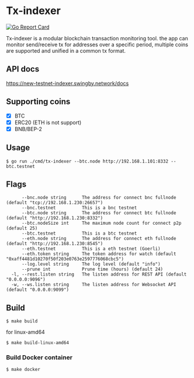 # Tx-indexer 
[![Go Report Card][1]][2]

[1]: https://goreportcard.com/badge/github.com/SwingbyProtocol/tx-indexer
[2]: https://goreportcard.com/report/github.com/SwingbyProtocol/tx-indexer

Tx-indexer is a modular blockchain transaction monitoring tool. the app can monitor send/receive tx for addresses over a specific period, multiple coins are supported and unified in a common tx format.

## API docs
https://new-testnet-indexer.swingby.network/docs

## Supporting coins
- [x] BTC
- [x] ERC20 (ETH is not support)
- [x] BNB/BEP-2

## Usage
```
$ go run ./cmd/tx-indexer --btc.node http://192.168.1.101:8332 --btc.testnet
```
## Flags
```
      --bnc.node string      The address for connect bnc fullnode (default "tcp://192.168.1.230:26657")
      --bnc.testnet          This is a bnc testnet
      --btc.node string      The address for connect btc fullnode (default "http://192.168.1.230:8332")
      --btc.nodeSize int     The maximum node count for connect p2p (default 25)
      --btc.testnet          This is a btc testnet
      --eth.node string      The address for connect eth fullnode (default "http://192.168.1.230:8545")
      --eth.testnet          This is a eth testnet (Goerli)
      --eth.token string     The token address for watch (default "0xaff4481d10270f50f203e0763e2597776068cbc5")
      --log.level string     The log level (default "info")
      --prune int            Prune time (hours) (default 24)
  -l, --rest.listen string   The listen address for REST API (default "0.0.0.0:9096")
  -w, --ws.listen string     The listen address for Websocket API (default "0.0.0.0:9099")
```
## Build 
```
$ make build
```
for linux-amd64
```
$ make build-linux-amd64
```

### Build Docker container
```
$ make docker
```
